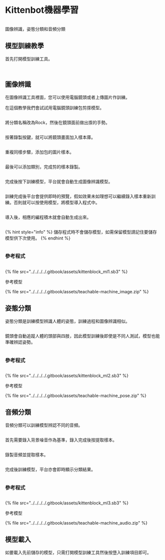 # Kittenbot機器學習

<figure><img src="../../../../.gitbook/assets/image (1) (1) (1) (1) (1) (1) (1) (1) (1) (1).png" alt=""><figcaption></figcaption></figure>

圖像辨識，姿態分類和音頻分類

## 模型訓練教學

首先打開模型訓練工具。

<figure><img src="../../../../.gitbook/assets/image (96).png" alt=""><figcaption></figcaption></figure>

<figure><img src="../../../../.gitbook/assets/image (97).png" alt=""><figcaption></figcaption></figure>

## 圖像辨識

在圖像辨識工具裡面，您可以使用電腦鏡頭或者上傳圖片作訓練。

在這個教學我們會試試用電腦鏡頭訓練包剪揼模型。

<figure><img src="../../../../.gitbook/assets/image (98).png" alt=""><figcaption></figcaption></figure>

將分類名稱改為Rock，然後在鏡頭面前做出揼的手勢。

<figure><img src="../../../../.gitbook/assets/image (99).png" alt=""><figcaption></figcaption></figure>

按著錄製按鍵，就可以將鏡頭畫面加入樣本庫。

<figure><img src="../../../../.gitbook/assets/image (100).png" alt=""><figcaption></figcaption></figure>

重複同樣步驟，添加包的圖片樣本。

<figure><img src="../../../../.gitbook/assets/image (101).png" alt=""><figcaption></figcaption></figure>

最後可以添加類別，完成剪的樣本錄製。

<figure><img src="../../../../.gitbook/assets/image (103).png" alt=""><figcaption></figcaption></figure>

完成後按下訓練模型，平台就會自動生成圖像辨識模型。

<figure><img src="../../../../.gitbook/assets/image (104).png" alt=""><figcaption></figcaption></figure>

訓練完成後平台會提供即時的預覽，假如效果未如理想可以繼續錄入樣本重新訓練。否則就可以按使用模型，將模型導入程式中。

<figure><img src="../../../../.gitbook/assets/image (105).png" alt=""><figcaption></figcaption></figure>

導入後，相應的編程積木就會自動生成出來。

<figure><img src="../../../../.gitbook/assets/image (107).png" alt=""><figcaption></figcaption></figure>

{% hint style="info" %}
儲存程式時不會儲存模型，如需保留模型請記住要儲存模型供下次使用。
{% endhint %}

<figure><img src="../../../../.gitbook/assets/image (106).png" alt=""><figcaption></figcaption></figure>

### 參考程式

<figure><img src="../../../../.gitbook/assets/image (108).png" alt=""><figcaption></figcaption></figure>

{% file src="../../../../.gitbook/assets/kittenblock_ml1.sb3" %}

參考模型

{% file src="../../../../.gitbook/assets/teachable-machine_image.zip" %}

## 姿態分類

姿態分類是訓練模型辨識人體的姿態，訓練過程和圖像辨識相似。

<figure><img src="../../../../.gitbook/assets/image (109).png" alt=""><figcaption></figcaption></figure>

鏡頭會自動追蹤人體的頭部與四肢，因此模型訓練後即使是不同人測試，模型也能準確辨認姿勢。

<figure><img src="../../../../.gitbook/assets/image (110).png" alt=""><figcaption></figcaption></figure>

### 參考程式

<figure><img src="../../../../.gitbook/assets/image (111).png" alt=""><figcaption></figcaption></figure>

{% file src="../../../../.gitbook/assets/kittenblock_ml2.sb3" %}

參考模型

{% file src="../../../../.gitbook/assets/teachable-machine_pose.zip" %}



## 音頻分類

音頻分類可以訓練模型辨認不同的音頻。

<figure><img src="../../../../.gitbook/assets/image (112).png" alt=""><figcaption></figcaption></figure>

首先需要錄入背景噪音作為基準，錄入完成後按提取樣本。

<figure><img src="../../../../.gitbook/assets/image (114).png" alt=""><figcaption></figcaption></figure>

錄製音頻並提取樣本。

<figure><img src="../../../../.gitbook/assets/image (115).png" alt=""><figcaption></figcaption></figure>

完成後訓練模型，平台亦會即時顯示分類結果。

<figure><img src="../../../../.gitbook/assets/image (116).png" alt=""><figcaption></figcaption></figure>

### 參考程式

<figure><img src="../../../../.gitbook/assets/image (117).png" alt=""><figcaption></figcaption></figure>

{% file src="../../../../.gitbook/assets/kittenblock_ml3.sb3" %}

參考模型

{% file src="../../../../.gitbook/assets/teachable-machine_audio.zip" %}

## 模型載入

如要載入先前儲存的模型，只需打開模型訓練工具然後按墮入訓練項目即可。

<figure><img src="../../../../.gitbook/assets/image (118).png" alt=""><figcaption></figcaption></figure>
